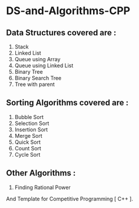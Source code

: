 # DS-and-Algorithms-CPP

## Data Structures covered are :
  1. Stack
  2. Linked List
  3. Queue using Array
  4. Queue using Linked List
  5. Binary Tree
  6. Binary Search Tree
  7. Tree with parent
  
## Sorting Algorithms covered are :
  1. Bubble Sort
  2. Selection Sort
  3. Insertion Sort
  4. Merge Sort
  5. Quick Sort
  6. Count Sort
  7. Cycle Sort
 
 ## Other Algorithms :
  1. Finding Rational Power

And Template for Competitive Programming [ C++ ].
